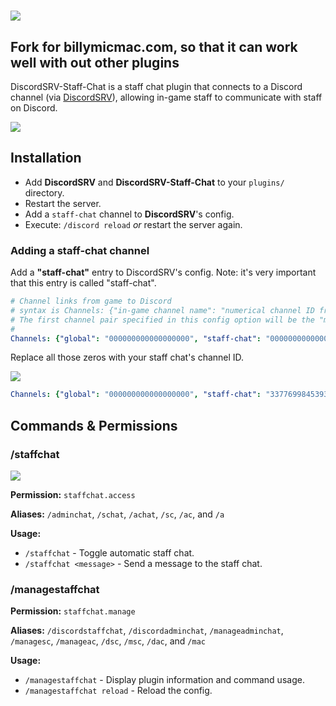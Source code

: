 # ![](http://i.imgur.com/DZwTm1u.png)

## Fork for billymicmac.com, so that it can work well with out other plugins

DiscordSRV-Staff-Chat is a staff chat plugin that connects to a Discord channel (via [DiscordSRV](https://github.com/Scarsz/DiscordSRV)), allowing in-game staff to communicate with staff on Discord.

![](http://i.imgur.com/363hVvE.gif) 

## Installation

* Add **DiscordSRV** and **DiscordSRV-Staff-Chat** to your `plugins/` directory.
* Restart the server.
* Add a `staff-chat` channel to **DiscordSRV**'s config.
* Execute: `/discord reload` *or* restart the server again.

### Adding a staff-chat channel

Add a **"staff-chat"** entry to DiscordSRV's config. Note: it's very important that this entry is called "staff-chat".

```yaml
# Channel links from game to Discord
# syntax is Channels: {"in-game channel name": "numerical channel ID from Discord", "another in-game channel name": "another numerical channel ID from Discord"}
# The first channel pair specified in this config option will be the "main" channel, used for sending player joins/quits/deaths/achievements/etc
#
Channels: {"global": "000000000000000000", "staff-chat": "000000000000000000"}
```
Replace all those zeros with your staff chat's channel ID.

![](http://i.imgur.com/Y8ncgsh.gif)

```yaml
Channels: {"global": "000000000000000000", "staff-chat": "337769984539361281"}
```

## Commands & Permissions

### /staffchat

![](http://i.imgur.com/BcjXNKl.gif)

**Permission:** `staffchat.access`

**Aliases:** `/adminchat`, `/schat`, `/achat`, `/sc`, `/ac`, and `/a`

**Usage:**
* `/staffchat` - Toggle automatic staff chat.
* `/staffchat <message>` - Send a message to the staff chat.

### /managestaffchat

**Permission:** `staffchat.manage`

**Aliases:** `/discordstaffchat`, `/discordadminchat`, `/manageadminchat`, `/managesc`, `/manageac`, `/dsc`, `/msc`, `/dac`, and `/mac`

**Usage:**
* `/managestaffchat` - Display plugin information and command usage.
* `/managestaffchat reload` - Reload the config.
